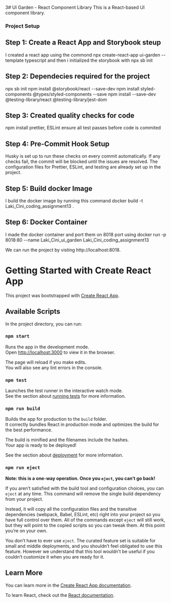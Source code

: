3# UI Garden - React Component Library
This is a React-based UI component library.

### Project Setup

## Step 1: Create a React App and Storybook steup

I created a react app using the commond npx create-react-app ui-garden --template typescript and then i initialized the storybook with npx sb init

## Step 2: Dependecies required for the project

npx sb init
npm install @storybook/react --save-dev
npm install styled-components @types/styled-components --save
npm install --save-dev @testing-library/react @testing-library/jest-dom

## Step 3: Created quality checks for code

npm install prettier, ESLint
ensure all test passes before code is commited

## Step 4: Pre-Commit Hook Setup
Husky is set up to run these checks on every commit automatically. If any checks fail, the commit will be blocked until the issues are resolved.
The configuration files for Prettier, ESLint, and testing are already set up in the project. 

## Step 5: Build docker Image

I build the docker image by running this command docker build -t Laki_Cini_coding_assignment13 .

## Step 6: Docker Container

I made the docker container and port them on 8018 port using docker run -p 8018:80 --name Laki_Cini_ui_garden Laki_Cini_coding_assignment13

We can run the project by visting http://localhost:8018.

# Getting Started with Create React App

This project was bootstrapped with [Create React App](https://github.com/facebook/create-react-app).

## Available Scripts

In the project directory, you can run:

### `npm start`

Runs the app in the development mode.\
Open [http://localhost:3000](http://localhost:3000) to view it in the browser.

The page will reload if you make edits.\
You will also see any lint errors in the console.

### `npm test`

Launches the test runner in the interactive watch mode.\
See the section about [running tests](https://facebook.github.io/create-react-app/docs/running-tests) for more information.

### `npm run build`

Builds the app for production to the `build` folder.\
It correctly bundles React in production mode and optimizes the build for the best performance.

The build is minified and the filenames include the hashes.\
Your app is ready to be deployed!

See the section about [deployment](https://facebook.github.io/create-react-app/docs/deployment) for more information.

### `npm run eject`

**Note: this is a one-way operation. Once you `eject`, you can’t go back!**

If you aren’t satisfied with the build tool and configuration choices, you can `eject` at any time. This command will remove the single build dependency from your project.

Instead, it will copy all the configuration files and the transitive dependencies (webpack, Babel, ESLint, etc) right into your project so you have full control over them. All of the commands except `eject` will still work, but they will point to the copied scripts so you can tweak them. At this point you’re on your own.

You don’t have to ever use `eject`. The curated feature set is suitable for small and middle deployments, and you shouldn’t feel obligated to use this feature. However we understand that this tool wouldn’t be useful if you couldn’t customize it when you are ready for it.

## Learn More

You can learn more in the [Create React App documentation](https://facebook.github.io/create-react-app/docs/getting-started).

To learn React, check out the [React documentation](https://reactjs.org/).

